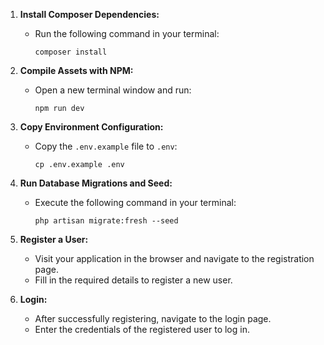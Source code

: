1. **Install Composer Dependencies:**
   - Run the following command in your terminal:
     ```
     composer install
     ```

2. **Compile Assets with NPM:**
   - Open a new terminal window and run:
     ```
     npm run dev
     ```

3. **Copy Environment Configuration:**
   - Copy the `.env.example` file to `.env`:
     ```
     cp .env.example .env
     ```

4. **Run Database Migrations and Seed:**
   - Execute the following command in your terminal:
     ```
     php artisan migrate:fresh --seed
     ```

5. **Register a User:**
   - Visit your application in the browser and navigate to the registration page.
   - Fill in the required details to register a new user.

6. **Login:**
   - After successfully registering, navigate to the login page.
   - Enter the credentials of the registered user to log in.
